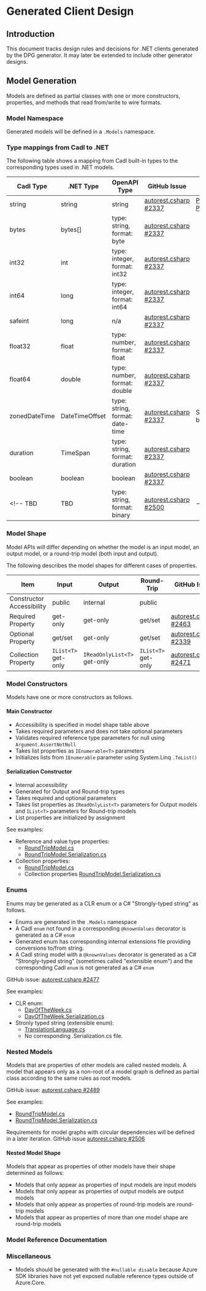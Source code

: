 # Generated Client Design

## Introduction

This document tracks design rules and decisions for .NET clients generated by the DPG generator.  It may later be extended to include other generator designs.

<!--
## Clients

TBD

## Client Protocol Operations

TBD

## Client Convenience Operations
-->

## Model Generation

Models are defined as partial classes with one or more constructors, properties, and methods that read from/write to wire formats.

### Model Namespace

Generated models will be defined in a `.Models` namespace.

### Type mappings from Cadl to .NET

The following table shows a mapping from Cadl built-in types to the corresponding types used in .NET models.

Cadl Type | .NET Type | OpenAPI Type | GitHub Issue | Notes
------------------- | -------- | -- | -- | -------------
string | string | string | [autorest.csharp #2337](https://github.com/Azure/autorest.csharp/issues/2337) | [PrimitivePropertyModel.cs](https://github.com/annelo-msft/azure-sdk-for-net/blob/cadl-model-primitive-properties/sdk/template/Azure.Template/src/Generated/Models/PrimitivePropertyModel.cs) [PrimitivePropertyModel.Serialization.cs](https://github.com/annelo-msft/azure-sdk-for-net/blob/cadl-model-primitive-properties/sdk/template/Azure.Template/src/Generated/Models/PrimitivePropertyModel.Serialization.cs)
bytes | bytes[] | type: string, format: byte | [autorest.csharp #2337](https://github.com/Azure/autorest.csharp/issues/2337) |
int32  | int | type: integer, format: int32 | [autorest.csharp #2337](https://github.com/Azure/autorest.csharp/issues/2337) |
int64  | long | type: integer, format: int64 | [autorest.csharp #2337](https://github.com/Azure/autorest.csharp/issues/2337) |
safeint  | long | n/a | [autorest.csharp #2337](https://github.com/Azure/autorest.csharp/issues/2337) |
float32  | float | type: number, format: float | [autorest.csharp #2337](https://github.com/Azure/autorest.csharp/issues/2337) |
float64  | double | type: number, format: double | [autorest.csharp #2337](https://github.com/Azure/autorest.csharp/issues/2337) |
zonedDateTime  | DateTimeOffset | type: string, format: date-time | [autorest.csharp #2337](https://github.com/Azure/autorest.csharp/issues/2337) | Serialized differently based on body/header
duration  | TimeSpan | type: string, format: duration | [autorest.csharp #2337](https://github.com/Azure/autorest.csharp/issues/2337) |
boolean  | boolean | boolean | [autorest.csharp #2337](https://github.com/Azure/autorest.csharp/issues/2337) |
<!-- TBD | TBD | type: string, format: binary | [autorest.csharp #2500](https://github.com/Azure/autorest.csharp/issues/2500)| -->

### Model Shape

Model APIs will differ depending on whether the model is an input model, an output model, or a round-trip model (both input and output).

The following describes the model shapes for different cases of properties.

 Item |  Input | Output | Round-Trip | GitHub Issue
-- | -------| ------------ | -------- | -- |
Constructor Accessibility | public | internal | public |
Required Property | get-only | get-only | get/set | [autorest.csharp #2463](https://github.com/Azure/autorest.csharp/issues/2463)
Optional Property | get/set | get-only | get/set | [autorest.csharp #2339](https://github.com/Azure/autorest.csharp/issues/2339)
Collection Property | `IList<T>` get-only | `IReadOnlyList<T>` get-only | `IList<T>` get-only | [autorest.csharp #2471](https://github.com/Azure/autorest.csharp/issues/2471)

### Model Constructors

Models have one or more constructors as follows.

#### Main Constructor

- Accessibility is specified in model shape table above
- Takes required parameters and does not take optional parameters
- Validates required reference type parameters for null using `Argument.AssertNotNull`
- Takes list properties as `IEnumerable<T>` parameters
- Initializes lists from `IEnumerable` parameter using System.Linq `.ToList()`

#### Serialization Constructor

- Internal accessibility
- Generated for Output and Round-trip types
- Takes required and optional parameters
- Takes list properties as `IReadOnlyList<T>` parameters for Output models and `IList<T>` parameters for Round-trip models
- List properties are initialized by assignment

See examples:

- Reference and value type properties:
  - [RoundTripModel.cs](https://github.com/annelo-msft/azure-sdk-for-net/blob/cadl-models-roundtrip-basic/sdk/template/Azure.Template/src/Generated/Models/RoundTripModel.cs)
  - [RoundTripModel.Serialization.cs](https://github.com/annelo-msft/azure-sdk-for-net/blob/cadl-models-roundtrip-basic/sdk/template/Azure.Template/src/Generated/Models/RoundTripModel.Serialization.cs)
- Collection properties:
  - [RoundTripModel.cs](https://github.com/annelo-msft/azure-sdk-for-net/blob/cadl-models-collections-basic/sdk/template/Azure.Template/src/Generated/Models/RoundTripModel.cs)
  - Collection properties [RoundTripModel.Serialization.cs](https://github.com/annelo-msft/azure-sdk-for-net/blob/cadl-models-collections-basic/sdk/template/Azure.Template/src/Generated/Models/RoundTripModel.Serialization.cs)

### Enums

Enums may be generated as a CLR enum or a C# "Strongly-typed string" as follows.

- Enums are generated in the `.Models` namespace
- A Cadl `enum` not found in a corresponding  `@knownValues` decorator is generated as a C# `enum`
- Generated enum has corresponding internal extensions file providing conversions to/from string.
- A Cadl string model with a `@knownValues` decorator is generated as a C# "Strongly-typed string" (sometimes called "extensible enum") and the corresponding Cadl `enum` is not generated as a C# `enum`

GitHub issue: [autorest.csharp #2477](https://github.com/Azure/autorest.csharp/issues/2477)

See examples:

- CLR enum:
  - [DayOfTheWeek.cs](https://github.com/annelo-msft/azure-sdk-for-net/blob/cadl-models-enum-properties/sdk/template/Azure.Template/src/Generated/Models/DayOfTheWeek.cs)
  - [DayOfTheWeek.Serialization.cs](https://github.com/annelo-msft/azure-sdk-for-net/blob/cadl-models-enum-properties/sdk/template/Azure.Template/src/Generated/Models/DayOfTheWeek.Serialization.cs)
- Stronly typed string (extensible enum):
  - [TranslationLanguage.cs](https://github.com/annelo-msft/azure-sdk-for-net/blob/cadl-models-enum-properties/sdk/template/Azure.Template/src/Generated/Models/TranslationLanguage.cs)
  - No corresponding .Serialization.cs file.

### Nested Models

Models that are properties of other models are called nested models.  A model that appears only as a non-root of a model graph is defined as partial class according to the same rules as root models.

GitHub issue: [autorest.csharp #2489](https://github.com/Azure/autorest.csharp/issues/2489)

See examples:

- [RoundTripModel.cs](https://github.com/annelo-msft/azure-sdk-for-net/blob/cadl-models-nested-models/sdk/template/Azure.Template/src/Generated/Models/RoundTripModel.cs)
- [RoundTripModel.Serialization.cs](https://github.com/annelo-msft/azure-sdk-for-net/blob/cadl-models-nested-models/sdk/template/Azure.Template/src/Generated/Models/RoundTripModel.Serialization.cs)

Requirements for model graphs with circular dependencies will be defined in a later iteration.  GitHub issue [autorest.csharp #2506](https://github.com/Azure/autorest.csharp/issues/2506)

#### Nested Model Shape

Models that appear as properties of other models have their shape determined as follows:

- Models that only appear as properties of input models are input models
- Models that only appear as properties of output models are output models
- Models that only appear as properties of round-trip models are round-trip models
- Models that appear as properties of more than one model shape are round-trip models

### Model Reference Documentation

### Miscellaneous

- Models should be generated with the `#nullable disable` because Azure SDK libraries have not yet exposed nullable reference types outside of Azure.Core.
